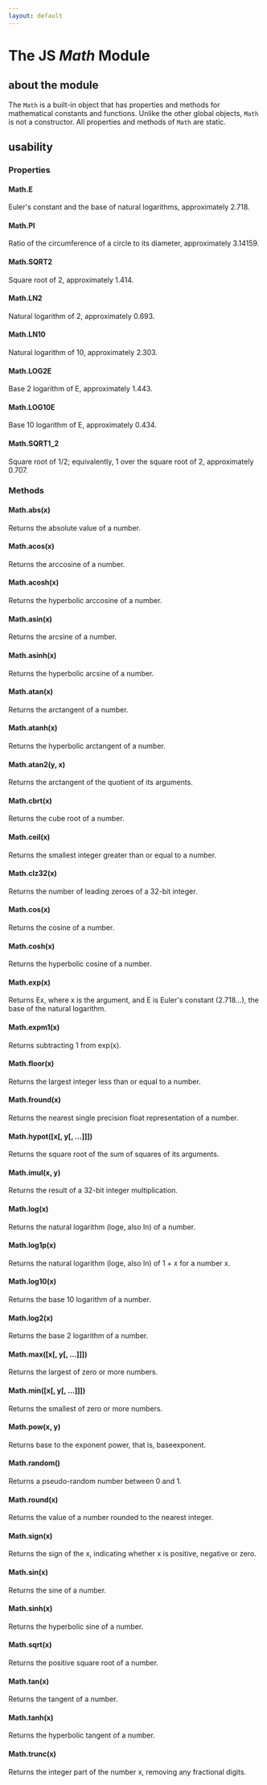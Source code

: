 ```yaml
---
layout: default
---
```

# The JS *Math* Module
## about the module
The `Math` is a built-in object that has properties and methods for mathematical constants and functions.
Unlike the other global objects, `Math` is not a constructor. All properties and methods of `Math` are static.
## usability
### Properties

#### Math.E
Euler's constant and the base of natural logarithms, approximately 2.718.
#### Math.PI
Ratio of the circumference of a circle to its diameter, approximately 3.14159.
#### Math.SQRT2
Square root of 2, approximately 1.414. 
#### Math.LN2
Natural logarithm of 2, approximately 0.693.
#### Math.LN10
Natural logarithm of 10, approximately 2.303.
#### Math.LOG2E
Base 2 logarithm of E, approximately 1.443.
#### Math.LOG10E
Base 10 logarithm of E, approximately 0.434.
#### Math.SQRT1_2
Square root of 1/2; equivalently, 1 over the square root of 2, approximately 0.707.

### Methods


#### Math.abs(x)
Returns the absolute value of a number.
#### Math.acos(x)
Returns the arccosine of a number.
#### Math.acosh(x)
Returns the hyperbolic arccosine of a number.
#### Math.asin(x)
Returns the arcsine of a number.
#### Math.asinh(x)
Returns the hyperbolic arcsine of a number.
#### Math.atan(x)
Returns the arctangent of a number.
#### Math.atanh(x)
Returns the hyperbolic arctangent of a number.
#### Math.atan2(y, x)
Returns the arctangent of the quotient of its arguments.
#### Math.cbrt(x)
Returns the cube root of a number.
#### Math.ceil(x)
Returns the smallest integer greater than or equal to a number.
#### Math.clz32(x)
Returns the number of leading zeroes of a 32-bit integer.
#### Math.cos(x)
Returns the cosine of a number.
#### Math.cosh(x)
Returns the hyperbolic cosine of a number.
#### Math.exp(x)
Returns Ex, where x is the argument, and E is Euler's constant (2.718…), the base of the natural logarithm.
#### Math.expm1(x)
Returns subtracting 1 from exp(x).
#### Math.floor(x)
Returns the largest integer less than or equal to a number.
#### Math.fround(x)
Returns the nearest single precision float representation of a number.
#### Math.hypot([x[, y[, …]]])
Returns the square root of the sum of squares of its arguments.
#### Math.imul(x, y)
Returns the result of a 32-bit integer multiplication.
#### Math.log(x)
Returns the natural logarithm (loge, also ln) of a number.
#### Math.log1p(x)
Returns the natural logarithm (loge, also ln) of 1 + x for a number x.
#### Math.log10(x)
Returns the base 10 logarithm of a number.
#### Math.log2(x)
Returns the base 2 logarithm of a number.
#### Math.max([x[, y[, …]]])
Returns the largest of zero or more numbers.
#### Math.min([x[, y[, …]]])
Returns the smallest of zero or more numbers.
#### Math.pow(x, y)
Returns base to the exponent power, that is, baseexponent.
#### Math.random()
Returns a pseudo-random number between 0 and 1.
#### Math.round(x)
Returns the value of a number rounded to the nearest integer.
#### Math.sign(x)
Returns the sign of the x, indicating whether x is positive, negative or zero.
#### Math.sin(x)
Returns the sine of a number.
#### Math.sinh(x)
Returns the hyperbolic sine of a number.
#### Math.sqrt(x)
Returns the positive square root of a number.
#### Math.tan(x)
Returns the tangent of a number.
#### Math.tanh(x)
Returns the hyperbolic tangent of a number.
#### Math.trunc(x)
Returns the integer part of the number x, removing any fractional digits. 
